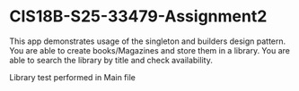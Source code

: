 # CIS18B-S25-33479-Assignment2


This app demonstrates usage of the singleton and builders design pattern.
You are able to create books/Magazines and store them in a library.
You are able to search the library by title and check availability.

Library test performed in Main file
